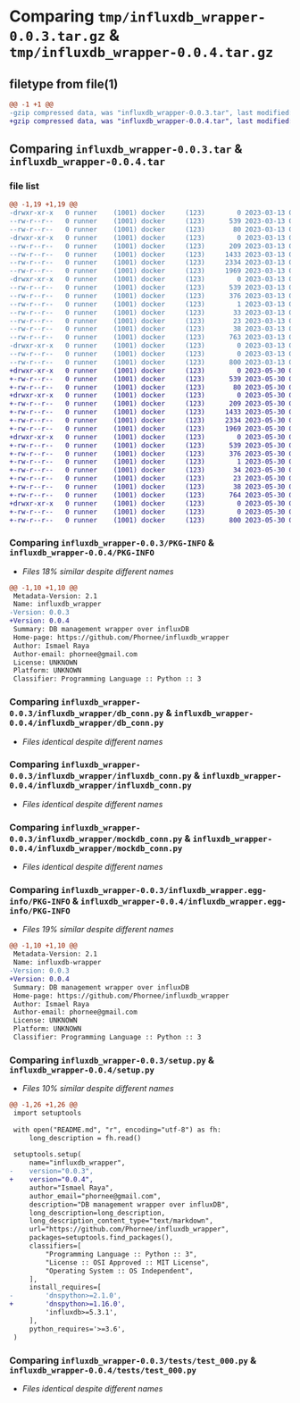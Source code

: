 # Comparing `tmp/influxdb_wrapper-0.0.3.tar.gz` & `tmp/influxdb_wrapper-0.0.4.tar.gz`

## filetype from file(1)

```diff
@@ -1 +1 @@
-gzip compressed data, was "influxdb_wrapper-0.0.3.tar", last modified: Mon Mar 13 08:03:00 2023, max compression
+gzip compressed data, was "influxdb_wrapper-0.0.4.tar", last modified: Tue May 30 06:25:11 2023, max compression
```

## Comparing `influxdb_wrapper-0.0.3.tar` & `influxdb_wrapper-0.0.4.tar`

### file list

```diff
@@ -1,19 +1,19 @@
-drwxr-xr-x   0 runner    (1001) docker     (123)        0 2023-03-13 08:03:00.859569 influxdb_wrapper-0.0.3/
--rw-r--r--   0 runner    (1001) docker     (123)      539 2023-03-13 08:03:00.859569 influxdb_wrapper-0.0.3/PKG-INFO
--rw-r--r--   0 runner    (1001) docker     (123)       80 2023-03-13 08:02:52.000000 influxdb_wrapper-0.0.3/README.md
-drwxr-xr-x   0 runner    (1001) docker     (123)        0 2023-03-13 08:03:00.859569 influxdb_wrapper-0.0.3/influxdb_wrapper/
--rw-r--r--   0 runner    (1001) docker     (123)      209 2023-03-13 08:02:52.000000 influxdb_wrapper-0.0.3/influxdb_wrapper/__init__.py
--rw-r--r--   0 runner    (1001) docker     (123)     1433 2023-03-13 08:02:52.000000 influxdb_wrapper-0.0.3/influxdb_wrapper/db_conn.py
--rw-r--r--   0 runner    (1001) docker     (123)     2334 2023-03-13 08:02:52.000000 influxdb_wrapper-0.0.3/influxdb_wrapper/influxdb_conn.py
--rw-r--r--   0 runner    (1001) docker     (123)     1969 2023-03-13 08:02:52.000000 influxdb_wrapper-0.0.3/influxdb_wrapper/mockdb_conn.py
-drwxr-xr-x   0 runner    (1001) docker     (123)        0 2023-03-13 08:03:00.859569 influxdb_wrapper-0.0.3/influxdb_wrapper.egg-info/
--rw-r--r--   0 runner    (1001) docker     (123)      539 2023-03-13 08:03:00.000000 influxdb_wrapper-0.0.3/influxdb_wrapper.egg-info/PKG-INFO
--rw-r--r--   0 runner    (1001) docker     (123)      376 2023-03-13 08:03:00.000000 influxdb_wrapper-0.0.3/influxdb_wrapper.egg-info/SOURCES.txt
--rw-r--r--   0 runner    (1001) docker     (123)        1 2023-03-13 08:03:00.000000 influxdb_wrapper-0.0.3/influxdb_wrapper.egg-info/dependency_links.txt
--rw-r--r--   0 runner    (1001) docker     (123)       33 2023-03-13 08:03:00.000000 influxdb_wrapper-0.0.3/influxdb_wrapper.egg-info/requires.txt
--rw-r--r--   0 runner    (1001) docker     (123)       23 2023-03-13 08:03:00.000000 influxdb_wrapper-0.0.3/influxdb_wrapper.egg-info/top_level.txt
--rw-r--r--   0 runner    (1001) docker     (123)       38 2023-03-13 08:03:00.859569 influxdb_wrapper-0.0.3/setup.cfg
--rw-r--r--   0 runner    (1001) docker     (123)      763 2023-03-13 08:02:52.000000 influxdb_wrapper-0.0.3/setup.py
-drwxr-xr-x   0 runner    (1001) docker     (123)        0 2023-03-13 08:03:00.859569 influxdb_wrapper-0.0.3/tests/
--rw-r--r--   0 runner    (1001) docker     (123)        0 2023-03-13 08:02:52.000000 influxdb_wrapper-0.0.3/tests/__init__.py
--rw-r--r--   0 runner    (1001) docker     (123)      800 2023-03-13 08:02:52.000000 influxdb_wrapper-0.0.3/tests/test_000.py
+drwxr-xr-x   0 runner    (1001) docker     (123)        0 2023-05-30 06:25:11.583121 influxdb_wrapper-0.0.4/
+-rw-r--r--   0 runner    (1001) docker     (123)      539 2023-05-30 06:25:11.583121 influxdb_wrapper-0.0.4/PKG-INFO
+-rw-r--r--   0 runner    (1001) docker     (123)       80 2023-05-30 06:24:55.000000 influxdb_wrapper-0.0.4/README.md
+drwxr-xr-x   0 runner    (1001) docker     (123)        0 2023-05-30 06:25:11.579121 influxdb_wrapper-0.0.4/influxdb_wrapper/
+-rw-r--r--   0 runner    (1001) docker     (123)      209 2023-05-30 06:24:55.000000 influxdb_wrapper-0.0.4/influxdb_wrapper/__init__.py
+-rw-r--r--   0 runner    (1001) docker     (123)     1433 2023-05-30 06:24:55.000000 influxdb_wrapper-0.0.4/influxdb_wrapper/db_conn.py
+-rw-r--r--   0 runner    (1001) docker     (123)     2334 2023-05-30 06:24:55.000000 influxdb_wrapper-0.0.4/influxdb_wrapper/influxdb_conn.py
+-rw-r--r--   0 runner    (1001) docker     (123)     1969 2023-05-30 06:24:55.000000 influxdb_wrapper-0.0.4/influxdb_wrapper/mockdb_conn.py
+drwxr-xr-x   0 runner    (1001) docker     (123)        0 2023-05-30 06:25:11.583121 influxdb_wrapper-0.0.4/influxdb_wrapper.egg-info/
+-rw-r--r--   0 runner    (1001) docker     (123)      539 2023-05-30 06:25:11.000000 influxdb_wrapper-0.0.4/influxdb_wrapper.egg-info/PKG-INFO
+-rw-r--r--   0 runner    (1001) docker     (123)      376 2023-05-30 06:25:11.000000 influxdb_wrapper-0.0.4/influxdb_wrapper.egg-info/SOURCES.txt
+-rw-r--r--   0 runner    (1001) docker     (123)        1 2023-05-30 06:25:11.000000 influxdb_wrapper-0.0.4/influxdb_wrapper.egg-info/dependency_links.txt
+-rw-r--r--   0 runner    (1001) docker     (123)       34 2023-05-30 06:25:11.000000 influxdb_wrapper-0.0.4/influxdb_wrapper.egg-info/requires.txt
+-rw-r--r--   0 runner    (1001) docker     (123)       23 2023-05-30 06:25:11.000000 influxdb_wrapper-0.0.4/influxdb_wrapper.egg-info/top_level.txt
+-rw-r--r--   0 runner    (1001) docker     (123)       38 2023-05-30 06:25:11.583121 influxdb_wrapper-0.0.4/setup.cfg
+-rw-r--r--   0 runner    (1001) docker     (123)      764 2023-05-30 06:24:55.000000 influxdb_wrapper-0.0.4/setup.py
+drwxr-xr-x   0 runner    (1001) docker     (123)        0 2023-05-30 06:25:11.583121 influxdb_wrapper-0.0.4/tests/
+-rw-r--r--   0 runner    (1001) docker     (123)        0 2023-05-30 06:24:55.000000 influxdb_wrapper-0.0.4/tests/__init__.py
+-rw-r--r--   0 runner    (1001) docker     (123)      800 2023-05-30 06:24:55.000000 influxdb_wrapper-0.0.4/tests/test_000.py
```

### Comparing `influxdb_wrapper-0.0.3/PKG-INFO` & `influxdb_wrapper-0.0.4/PKG-INFO`

 * *Files 18% similar despite different names*

```diff
@@ -1,10 +1,10 @@
 Metadata-Version: 2.1
 Name: influxdb_wrapper
-Version: 0.0.3
+Version: 0.0.4
 Summary: DB management wrapper over influxDB
 Home-page: https://github.com/Phornee/influxdb_wrapper
 Author: Ismael Raya
 Author-email: phornee@gmail.com
 License: UNKNOWN
 Platform: UNKNOWN
 Classifier: Programming Language :: Python :: 3
```

### Comparing `influxdb_wrapper-0.0.3/influxdb_wrapper/db_conn.py` & `influxdb_wrapper-0.0.4/influxdb_wrapper/db_conn.py`

 * *Files identical despite different names*

### Comparing `influxdb_wrapper-0.0.3/influxdb_wrapper/influxdb_conn.py` & `influxdb_wrapper-0.0.4/influxdb_wrapper/influxdb_conn.py`

 * *Files identical despite different names*

### Comparing `influxdb_wrapper-0.0.3/influxdb_wrapper/mockdb_conn.py` & `influxdb_wrapper-0.0.4/influxdb_wrapper/mockdb_conn.py`

 * *Files identical despite different names*

### Comparing `influxdb_wrapper-0.0.3/influxdb_wrapper.egg-info/PKG-INFO` & `influxdb_wrapper-0.0.4/influxdb_wrapper.egg-info/PKG-INFO`

 * *Files 19% similar despite different names*

```diff
@@ -1,10 +1,10 @@
 Metadata-Version: 2.1
 Name: influxdb-wrapper
-Version: 0.0.3
+Version: 0.0.4
 Summary: DB management wrapper over influxDB
 Home-page: https://github.com/Phornee/influxdb_wrapper
 Author: Ismael Raya
 Author-email: phornee@gmail.com
 License: UNKNOWN
 Platform: UNKNOWN
 Classifier: Programming Language :: Python :: 3
```

### Comparing `influxdb_wrapper-0.0.3/setup.py` & `influxdb_wrapper-0.0.4/setup.py`

 * *Files 10% similar despite different names*

```diff
@@ -1,26 +1,26 @@
 import setuptools
 
 with open("README.md", "r", encoding="utf-8") as fh:
     long_description = fh.read()
 
 setuptools.setup(
     name="influxdb_wrapper",
-    version="0.0.3",
+    version="0.0.4",
     author="Ismael Raya",
     author_email="phornee@gmail.com",
     description="DB management wrapper over influxDB",
     long_description=long_description,
     long_description_content_type="text/markdown",
     url="https://github.com/Phornee/influxdb_wrapper",
     packages=setuptools.find_packages(),
     classifiers=[
         "Programming Language :: Python :: 3",
         "License :: OSI Approved :: MIT License",
         "Operating System :: OS Independent",
     ],
     install_requires=[
-        'dnspython>=2.1.0',
+        'dnspython>=1.16.0',
         'influxdb>=5.3.1',
     ],
     python_requires='>=3.6',
 )
```

### Comparing `influxdb_wrapper-0.0.3/tests/test_000.py` & `influxdb_wrapper-0.0.4/tests/test_000.py`

 * *Files identical despite different names*

